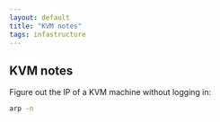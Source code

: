 ```yaml
---
layout: default
title: "KVM notes"
tags: infastructure
---
```


## KVM notes

Figure out the IP of a KVM machine without logging in:

```sh
arp -n
```
